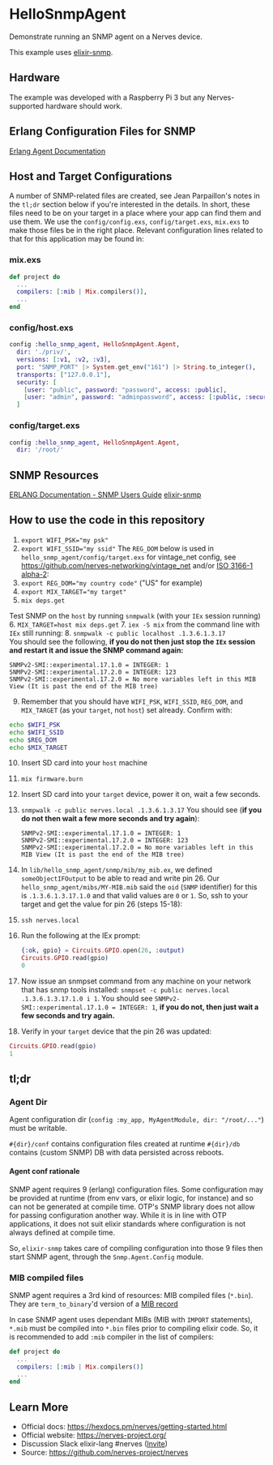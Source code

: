 # HelloSnmpAgent

Demonstrate running an SNMP agent on a Nerves device.

This example uses [elixir-snmp](https://github.com/jeanparpaillon/elixir-snmp).

## Hardware

The example was developed with a Raspberry Pi 3 but any Nerves-supported
hardware should work.

## Erlang Configuration Files for SNMP

[Erlang Agent
Documentation](https://erlang.org/doc/apps/snmp/snmp_impl_example_agent.html#association-file)

## Host and Target Configurations

A number of SNMP-related files are created, see Jean Parpaillon's notes in the
`tl;dr` section below if you're interested in the details. In short, these files
need to be on your target in a place where your app can find them and use them.
We use the `config/config.exs`, `config/target.exs`, `mix.exs` to make those
files be in the right place. Relevant configuration lines related to that for
this application may be found in:

### mix.exs

```elixir
def project do
  ...
  compilers: [:mib | Mix.compilers()],
  ...
end
```

### config/host.exs

```elixir
config :hello_snmp_agent, HelloSnmpAgent.Agent,
  dir: './priv/',
  versions: [:v1, :v2, :v3],
  port: "SNMP_PORT" |> System.get_env("161") |> String.to_integer(),
  transports: ["127.0.0.1"],
  security: [
    [user: "public", password: "password", access: :public],
    [user: "admin", password: "adminpassword", access: [:public, :secure]]
  ]
```

### config/target.exs

```elixir
config :hello_snmp_agent, HelloSnmpAgent.Agent,
  dir: '/root/'
```

## SNMP Resources

[ERLANG Documentation - SNMP Users Guide](http://erlang.org/doc/apps/snmp/snmp_intro.html)
[elixir-snmp](https://github.com/jeanparpaillon/elixir-snmp)

## How to use the code in this repository

1. `export WIFI_PSK="my psk"`
2. `export WIFI_SSID="my ssid"`
The `REG_DOM` below is used in `hello_snmp_agent/config/target.exs` for
vintage_net config, see https://github.com/nerves-networking/vintage_net and/or
[ISO 3166-1 alpha-2](https://en.wikipedia.org/wiki/ISO_3166-1_alpha-2):
3. `export REG_DOM="my country code"` ("US" for example)
4. `export MIX_TARGET="my target"`
5. `mix deps.get`

Test SNMP on the `host` by running `snmpwalk` (with your `IEx` session running)
6. `MIX_TARGET=host mix deps.get`
7. `iex -S mix`
from the command line with `IEx` still running:
8. `snmpwalk -c public localhost .1.3.6.1.3.17`\
  You should see the following, **if you do not then just stop the `IEx`
  session and restart it and issue the SNMP command again:**

  ```text
  SNMPv2-SMI::experimental.17.1.0 = INTEGER: 1
  SNMPv2-SMI::experimental.17.2.0 = INTEGER: 123
  SNMPv2-SMI::experimental.17.2.0 = No more variables left in this MIB View (It is past the end of the MIB tree)
  ```

9. Remember that you should have `WIFI_PSK`, `WIFI_SSID`, `REG_DOM`, and
   `MIX_TARGET` (as your `target`, not `host`) set already. Confirm with:

  ```sh
  echo $WIFI_PSK
  echo $WIFI_SSID
  echo $REG_DOM
  echo $MIX_TARGET
  ```

10. Insert SD card into your `host` machine
11. `mix firmware.burn`
12. Insert SD card into your `target` device, power it on, wait a few seconds.
13. `snmpwalk -c public nerves.local .1.3.6.1.3.17`
    You should see (**if you do not then wait a few more seconds and try again**):

    ```text
    SNMPv2-SMI::experimental.17.1.0 = INTEGER: 1
    SNMPv2-SMI::experimental.17.2.0 = INTEGER: 123
    SNMPv2-SMI::experimental.17.2.0 = No more variables left in this MIB View (It is past the end of the MIB tree)
    ```

14. In `lib/hello_snmp_agent/snmp/mib/my_mib.ex`, we defined
    `someObjectIFOutput` to be able to read and write pin 26. Our
    `hello_snmp_agent/mibs/MY-MIB.mib` said the `oid` (`SNMP` identifier) for
    this is `.1.3.6.1.3.17.1.0` and that valid values are `0` or `1`. So, ssh to
    your target and get the value for pin 26 (steps 15-18):
15. `ssh nerves.local`
16. Run the following at the IEx prompt:

    ```elixir
    {:ok, gpio} = Circuits.GPIO.open(26, :output)
    Circuits.GPIO.read(gpio)
    0
    ```

17. Now issue an snmpset command from any machine on your network that has snmp
    tools installed: `snmpset -c public nerves.local .1.3.6.1.3.17.1.0 i 1`. You
    should see `SNMPv2-SMI::experimental.17.1.0 = INTEGER: 1`, **if you do not,
    then just wait a few seconds and try again.**
18. Verify in your `target` device that the pin 26 was updated:

  ```elixir
  Circuits.GPIO.read(gpio)
  1
  ```

## tl;dr

### Agent Dir

Agent configuration dir (`config :my_app, MyAgentModule, dir: "/root/..."`) must
be writable.

`#{dir}/conf` contains configuration files created at runtime
`#{dir}/db` contains (custom SNMP) DB with data persisted across reboots.

#### Agent conf rationale

SNMP agent requires 9 (erlang) configuration files. Some configuration may be
provided at runtime (from env vars, or elixir logic, for instance) and so can
not be generated at compile time. OTP's SNMP library does not allow for passing
configuration another way. While it is in line with OTP applications, it does
not suit elixir standards where configuration is not always defined at compile
time.

So, `elixir-snmp` takes care of compiling configuration into those 9 files then
start SNMP agent, through the `Snmp.Agent.Config` module.

### MIB compiled files

SNMP agent requires a 3rd kind of resources: MIB compiled files (`*.bin`). They
are `term_to_binary`'d version of a [MIB
record](https://github.com/erlang/otp/blob/master/lib/snmp/include/snmp_types.hrl#L215)

In case SNMP agent uses dependant MIBs (MIB with `IMPORT` statements), `*.mib`
must be compiled into `*.bin` files prior to compiling elixir code. So, it is
recommended to add `:mib` compiler in the list of compilers:

```elixir
def project do
  ...
  compilers: [:mib | Mix.compilers()]
  ...
end
```

## Learn More

* Official docs: https://hexdocs.pm/nerves/getting-started.html
* Official website: https://nerves-project.org/
* Discussion Slack elixir-lang #nerves ([Invite](https://elixir-slackin.herokuapp.com/))
* Source: https://github.com/nerves-project/nerves
